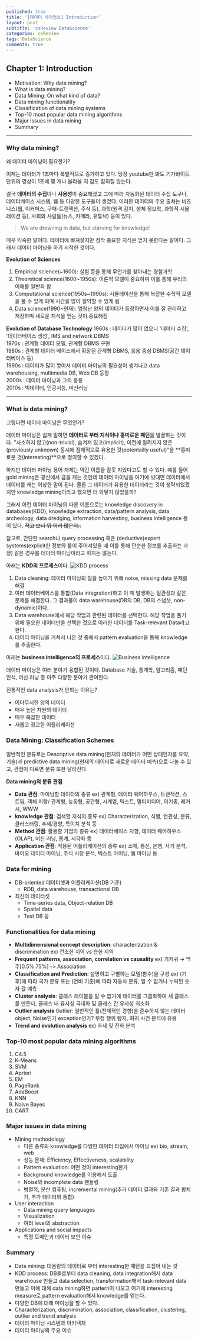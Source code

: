 ```yaml
---
published: true
title: '[데이터 사이언스] Introduction'
layout: post
subtitle: 'csReview DataScience'
categories: csReview
tags: DataScience
comments: true
---
```


## Chapter 1: Introduction
- Motivation: Why data mining?
- What is data mining?
- Data Mining: On what kind of data?
- Data mining functionality
- Classification of data mining systems
- Top-10 most popular data mining algorithms
- Major issues in data mining
- Summary

---

### Why data mining?

왜 데이터 마이닝이 필요한가?

이제는 데이터가 1초마다 폭발적으로 증가하고 있다. 당장 youtube만 봐도 기가바이트 단위의 영상이 1초에 몇 개나 올라올 지 감도 잡히질 않는다.

결국 **데이터의 수집**이나 **사용성**이 중요해졌고 그에 따라 자동화된 데이터 수집 도구나, 데이터베이스 시스템, 웹 등 다양한 도구들이 생겼다. 이러한 데이터의 주요 출처는 비즈니스(웹, 이커머스, 구매-트랜잭션, 주식 등), 과학(원격 감지, 생체 정보학, 과학적 시뮬레이션 등), 사회와 사람들(뉴스, 카메라, 유튜브) 등이 있다.

> We are drowning in data, but starving for knowledge!

매우 익숙한 말이다. 데이터에 빠져살지만 정작 중요한 지식은 얻지 못한다는 말이다. 그래서 데이터 마이닝을 하기 시작한 것이다.

**Evolution of Sciences**
1. Empirical science(~1600): 실험 등을 통해 무언가를 찾아내는 경험과학
2. Theoretical science(1600~1950s): 이론적 모델이 중요하며 이를 통해 우리의 이해를 일반화 함
3. Computational science(1950s~1990s): 시뮬레이션을 통해 복잡한 수학적 모델을 풀 수 있게 되며 시간을 많이 절약할 수 있게 됨
4. Data science(1990~현재): 엄청난 양의 데이터가 등장하면서 이를 잘 관리하고 저장하며 새로운 지식을 얻는 것이 중요해짐

**Evolution of Database Technology**
1960s : 데이터가 많이 없으니 '데이터 수집', '데이터베이스 생성', IMS and network DBMS  
1970s : 관계형 데이터 모델, 관계형 DBMS 구현  
1980s : 관계형 데이터 베이스에서 확장된 관계형 DBMS, 응용 중심 DBMS(공간 데이터베이스 등)  
1990s : 데이터가 많이 쌓여서 데이터 마이닝의 필요성이 생겨나고 data warehousing, multimedia DB, Web DB 등장  
2000s : 데이터 마이닝과 그의 응용  
2010s : 빅데이터, 인공지능, 머신러닝  

---

### What is data mining?

그렇다면 데이터 마이닝은 무엇인가?

데이터 마이닝은 쉽게 말하면 **데이터로 부터 지식이나 흥미로운 패턴**을 발굴하는 것이다. "사소하지 않고(non-trivial), 숨겨져 있고(implicit), 이전에 알려지지 않은(previously unknown) 동시에 잠재적으로 유용한 것(potentailly useful)"을 **흥미로운 것(interesting)**으로 정의할 수 있겠다.

하지만 데이터 마이닝 용어 자체는 약간 이름을 잘못 지었다고도 할 수 있다. 예를 들어 gold mining은 광산에서 금을 캐는 것인데 데이터 마이닝을 여기에 빗대면 데이터에서 데이터를 캐는 이상한 말이 된다. 물론 그 데이터가 유용한 데이터라는 것이 생략되었겠지만 knowledge mining이라고 했으면 더 와닿지 않았을까?

그래서 이런 데이터 마이닝의 다른 이름으로는 knowledge discovery in databases(KDD), knowledge extraction, data/pattern analysis, data archeology, data dredging, information harvesting, business intelligence 등이 있다. ~~적고 보니 뭐 이리 많은지..~~

참고로, 간단한 search나 query processing 혹은 (deductive)expert systems(explicit한 정보와 룰이 주어져있을 때 이를 통해 단순한 정보를 추출하는 과정) 같은 경우를 데이터 마이닝이라고 하지는 않는다.

아래는 **KDD의 프로세스**이다.
![KDD process](https://sundongkim-dev.github.io/assets/img/data_science/KDD.png)  
1) Data cleaning: 데이터 마이닝의 질을 높이기 위해 noise, missing data 문제를 해결  
2) 여러 데이터베이스를 통합(Data integration)하고 이 때 발생하는 일관성과 같은 문제를 해결한다. 그 결과물이 data warehouse(DB의 DB, DB의 스냅샷, non-dynamic)이다.  
3) Data warehouse에서 해당 작업과 관련된 데이터를 선택한다. 해당 작업을 풀기 위해 필요한 데이터만을 선택한 것으로 이러한 데이터를 Task-relevant Data라고 한다.  
4) 데이터 마이닝을 거쳐서 나온 것 중에서 pattern evaluation을 통해 knowledge를 추출한다.  

아래는 **business intelligence의 프로세스**이다.
![Business intelligence](https://sundongkim-dev.github.io/assets/img/data_science/business_intelligence.png)  

데이터 마이닝은 여러 분야가 융합된 것이다. Database 기술, 통계학, 알고리즘, 패턴 인식, 머신 러닝 등 아주 다양한 분야가 관여한다.

전통적인 data analysis가 안되는 이유는?
- 어마무시한 양의 데이터
- 매우 높은 차원의 데이터
- 매우 복잡한 데이터
- 새롭고 정교한 어플리케이션

### Data Mining: Classification Schemes

일반적인 분류로는 Descriptive data mining(현재의 데이터가 어떤 상태인지를 요약, 기술)과 predictive data mining(현재의 데이터로 새로운 데이터 예측)으로 나눌 수 있고, 관점이 다르면 분류 또한 달라진다.

**Data mining의 분류 관점**  
- **Data 관점**: 마이닝할 데이터의 종류
ex) 관계형, 데이터 웨어하우스, 트랜잭션, 스트림, 객체 지향/
관계형, 능동형, 공간형, 시계열, 텍스트, 멀티미디어,
이기종, 레거시, WWW
- **knowledge 관점**: 검색할 지식의 종류
ex) Characterization, 식별, 연관성, 분류, 클러스터링,
추세/경향, 특이치 분석 등
- **Method 관점**: 활용할 기법의 종류
ex) 데이터베이스 지향, 데이터 웨어하우스(OLAP), 머신 러닝, 통계,
시각화 등
- **Application 관점**: 적용된 어플리케이션의 종류
ex) 소매, 통신, 은행, 사기 분석, 바이오 데이터 마이닝, 주식
시장 분석, 텍스트 마이닝, 웹 마이닝 등

### Data for mining

- DB-oriented 데이터셋과 어플리케이션(DB 기준)
  + RDB, data warehouse, transactional DB
- 최신의 데이터셋
  + Time-series data, Object-relation DB
  + Spatial data
  + Text DB 등

### Functionalities for data mining

- **Multidimensional concept description**: characterization & discrimination
ex) 건조한 지역 vs 습한 지역
- **Frequent patterns, association, correlation vs causality**
ex) 기저귀 → 맥주[0.5% 75%] -> Association  
- **Classification and Prediction**: 설명하고 구별하는 모델(함수)을 구성
ex) (기후)에 따라 국가 분류 또는 (연비 기준)에 따라 자동차 분류, 알 수 없거나 누락된 숫자 값 예측
- **Cluster analysis**: 클래스 레이블을 알 수 없기에 데이터를 그룹화하여 새 클래스를 만든다, 클래스 내 유사성 극대화 및 클래스 간 유사성 최소화
- **Outlier analysis**
Outlier: 일반적인 틀(전체적인 경향)을 준수하지 않는 데이터 object, Noise인가 exception인가? 부정 행위 탐지, 희귀 사건 분석에 유용
- **Trend and evolution analysis**
ex) 추세 및 진화 분석

### Top-10 most popular data mining algorithms
1. C4.5
2. K-Means
3. SVM
4. Apriori
5. EM
6. PageRank
7. AdaBoost
7. KNN
7. Naive Bayes
10. CART

### Major issues in data mining
- Mining methodology
  + 다른 종류의 knowledge를 다양한 데이터 타입에서 마이닝 ex) bio, stream, web
  + 성능 문제: Efficiency, Effectiveness, scalability
  + Pattern evaluation: 어떤 것이 interesting한가
  + Background knowledge를 이용해서 도출
  + Noise와 incomplete data 핸들링
  + 병렬적, 분산 컴퓨팅, incremental mining(추가 데이터 결과와 기존 결과 합치기, 추가 데이터와 통합)
- User interaction
  + Data mining query languages
  + Visualization
  + 여러 level의 abstraction
- Applications and social impacts
  - 특정 도메인과 데이터 보안 이슈

### Summary
- Data mining: 대용량의 데이터로 부터 interesting한 패턴을 끄집어 내는 것
- KDD process: DB들로부터 data cleaning, data integration해서 data warehouse 만들고 data selection, transformation해서 task-relevant data 만들고 이에 대해 data mining하면 pattern이 나오고 여기에 interesting measure로 pattern evaluation해서 knowledge를 얻는다.
- 다양한 DB에 대해 마이닝을 할 수 있다.
- Characterization, discrimination, association, classification, clustering, outlier and trend analysis
- 데이터 마이닝 시스템과 아키텍처
- 데이터 마이닝의 주요 이슈
